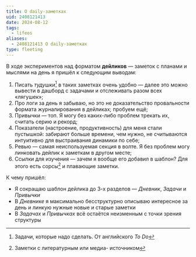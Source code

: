 ```yaml
---
title: О daily-заметках
uid: 2408121413
date: 2024-08-12
tags:
  - lifeos
aliases:
  - 2408121413 О daily-заметках
type: fleeting
---
```


В ходе экспериментов над форматом **дейликов** — заметок с планами и мыслями на день я пришёл к следующим выводам:

1. Писать *тудушки*[^todos] в таких заметках очень удобно — далее это можно вывести в дашборд с задачами и отслеживать разом всех «лягушек»;
2. Про логи за день я забываю, но это не доказательство провальности формата журналирования в дейликах; пробуем ещё;
3. Привычки — топ. Я могу без каких-либо проблем трекать их, считать серию и рекорд;
4. Показатели (настроение, продуктивность) для меня стали пустышкой: забирают больше времени, чем нужно, не считываются интуитивно для выстраивания динамики по себе;
5. Ревью — самая неиспользуемая секция в волте. Я без проблем могу линковать дейлик к заметкам в другом месте;
6. Ссылки для изучения — зачем я вообще его добавил в шаблон? Для этого есть сорсы[^sources] и плавающие заметки.

К чему пришёл:

- Я сокращаю шаблон дейлика до 3-х разделов — *Дневник*, *Задачи* и *Привычки*
- В *Дневнике* я максимально бесструктурно описываю интересное за день и линкую нужные новые и старые заметки
- В *Задачах* и *Привычках* всё остаётся неизменным с точки зрения структуры

[^todos]: Задачи, которые надо сделать. От английского *To Do*
[^sources]: Заметки с литературным или медиа- источником
